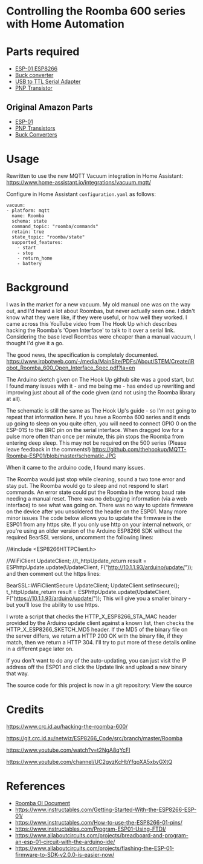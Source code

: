 # Controlling the Roomba 600 series with Home Automation

# Parts required
- [ESP-01 ESP8266](https://surplustronics.co.nz/products/9606-wifi-wireless-module-wireless-esp-01-esp8266-serial-)
- [Buck converter](https://surplustronics.co.nz/products/7518-dc-to-dc-step-up-step-down-converter-buck-boost-)
- [USB to TTL Serial Adapter](https://surplustronics.co.nz/products/9657-ftdi-usb-33v-55v-to-ttl-serial-adapter-ft232rl)
- [PNP Transistor](https://www.jaycar.co.nz/2n3906-pnp-transistor/p/ZT2328)

## Original Amazon Parts
- [ESP-01](https://amzn.to/2qVB2p8)
- [PNP Transistors](https://amzn.to/2FaUfrS)
- [Buck Converters](https://amzn.to/2K7FY33)

# Usage
Rewritten to use the new MQTT Vacuum integration in Home Assistant:
https://www.home-assistant.io/integrations/vacuum.mqtt/

Configure in Home Assistant `configuration.yaml` as follows:
```
vacuum:
- platform: mqtt
  name: Roomba
  schema: state
  command_topic: "roomba/commands"
  retain: true
  state_topic: "roomba/state"
  supported_features:
    - start
    - stop
    - return_home
    - battery
```

# Background

I was in the market for a new vacuum. My old manual one was on the way out, and I'd heard a lot about Roombas, but never actually seen one. I didn't know what they were like, if they were useful, or how well they worked. I came across this YouTube video from The Hook Up which describes hacking the Roomba's 'Open Interface' to talk to it over a serial link. Considering the base level Roombas were cheaper than a manual vacuum, I thought I'd give it a go.

The good news, the specification is completely documented. https://www.irobotweb.com/-/media/MainSite/PDFs/About/STEM/Create/iRobot_Roomba_600_Open_Interface_Spec.pdf?la=en

The Arduino sketch given on The Hook Up github site was a good start, but I found many issues with it - and me being me - has ended up rewriting and improving just about all of the code given (and not using the Roomba library at all).

The schematic is still the same as The Hook Up's guide - so I'm not going to repeat that information here. If you have a Roomba 600 series and it ends up going to sleep on you quite often, you will need to connect GPIO 0 on the ESP-01S to the BRC pin on the serial interface. When dragged low for a pulse more often than once per minute, this pin stops the Roomba from entering deep sleep. This may not be required on the 500 series (Please leave feedback in the comments!)
https://github.com/thehookup/MQTT-Roomba-ESP01/blob/master/schematic.JPG

When it came to the arduino code, I found many issues.

The Roomba would just stop while cleaning, sound a two tone error and stay put.
The Roomba would go to sleep and not respond to start commands.
An error state could put the Roomba in the wrong baud rate needing a manual reset.
There was no debugging information (via a web interface) to see what was going on.
There was no way to update firmware on the device after you unsoldered the header on the ESP01.
Many more minor issues
The code below allows you to update the firmware in the ESP01 from any https site. If you only use http on your internal network, or you're using an older version of the Arduino ESP8266 SDK without the required BearSSL versions, uncomment the following lines:

//#include <ESP8266HTTPClient.h>

//WiFiClient UpdateClient;
//t_httpUpdate_return result = ESPhttpUpdate.update(UpdateClient, F("http://10.1.1.93/arduino/update/"));
and then comment out the https lines:

BearSSL::WiFiClientSecure UpdateClient;
UpdateClient.setInsecure();
t_httpUpdate_return result = ESPhttpUpdate.update(UpdateClient, F("https://10.1.1.93/arduino/update/"));
This will give you a smaller binary - but you'll lose the ability to use https.

I wrote a script that checks the HTTP_X_ESP8266_STA_MAC header provided by the Arduino update client against a known list, then checks the HTTP_X_ESP8266_SKETCH_MD5 header. If the MD5 of the binary file on the server differs, we return a HTTP 200 OK with the binary file, if they match, then we return a HTTP 304. I'll try to put more of these details online in a different page later on.

If you don't want to do any of the auto-updating, you can just visit the IP address off the ESP01 and click the Update link and upload a new binary that way.

The source code for this project is now in a git repository: View the source

# Credits
https://www.crc.id.au/hacking-the-roomba-600/

https://git.crc.id.au/netwiz/ESP8266_Code/src/branch/master/Roomba

https://www.youtube.com/watch?v=t2NgA8qYcFI

https://www.youtube.com/channel/UC2gyzKcHbYfqoXA5xbyGXtQ

# References
- [Roomba OI Document](https://cfpm.org/~peter/bfz/iRobot_Roomba_500_Open_Interface_Spec.pdf)
- https://www.instructables.com/Getting-Started-With-the-ESP8266-ESP-01/
- https://www.instructables.com/How-to-use-the-ESP8266-01-pins/
- https://www.instructables.com/Program-ESP01-Using-FTDI/
- https://www.allaboutcircuits.com/projects/breadboard-and-program-an-esp-01-circuit-with-the-arduino-ide/
- https://www.allaboutcircuits.com/projects/flashing-the-ESP-01-firmware-to-SDK-v2.0.0-is-easier-now/

